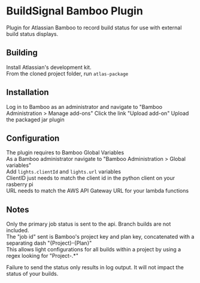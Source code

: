 # BuildSignal Bamboo Plugin

Plugin for Atlassian Bamboo to record build status for use with external build status displays.

## Building
Install Atlassian's development kit.  
From the cloned project folder, run `atlas-package`

## Installation
Log in to Bamboo as an administrator and navigate to "Bamboo Administration > Manage add-ons"
Click the link "Upload add-on"
Upload the packaged jar plugin

## Configuration
The plugin requires to Bamboo Global Variables  
As a Bamboo administrator navigate to "Bamboo Administration > Global variables"  
Add `lights.clientId` and `lights.url` variables  
ClientID just needs to match the client id in the python client on your rasberry pi  
URL needs to match the AWS API Gateway URL for your lambda functions

## Notes
Only the primary job status is sent to the api.  Branch builds are not included.  
The "job id" sent is Bamboo's project key and plan key, concatenated with a separating dash "{Project}-{Plan}"  
This allows light configurations for all builds within a project by using a regex looking for "Project-.*"  

Failure to send the status only results in log output.  It will not impact the status of your builds.  